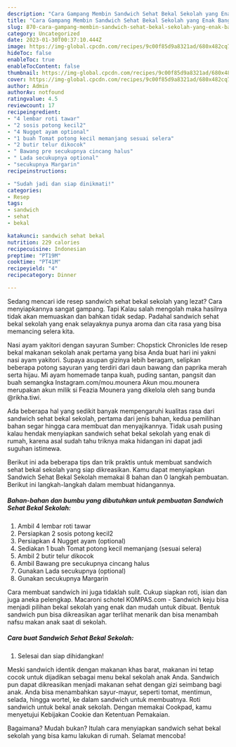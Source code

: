 ```yaml
---
description: "Cara Gampang Membin Sandwich Sehat Bekal Sekolah yang Enak Banget"
title: "Cara Gampang Membin Sandwich Sehat Bekal Sekolah yang Enak Banget"
slug: 870-cara-gampang-membin-sandwich-sehat-bekal-sekolah-yang-enak-banget
category: Uncategorized
date: 2023-01-30T00:37:10.444Z
image: https://img-global.cpcdn.com/recipes/9c00f85d9a8321ad/680x482cq70/sandwich-sehat-bekal-sekolah-foto-resep-utama.jpg
hideToc: false
enableToc: true
enableTocContent: false
thumbnail: https://img-global.cpcdn.com/recipes/9c00f85d9a8321ad/680x482cq70/sandwich-sehat-bekal-sekolah-foto-resep-utama.jpg
cover: https://img-global.cpcdn.com/recipes/9c00f85d9a8321ad/680x482cq70/sandwich-sehat-bekal-sekolah-foto-resep-utama.jpg
author: Admin
authorAv: notfound
ratingvalue: 4.5
reviewcount: 17
recipeingredient:
- "4 lembar roti tawar"
- "2 sosis potong kecil2"
- "4 Nugget ayam optional"
- "1 buah Tomat potong kecil memanjang sesuai selera"
- "2 butir telur dikocok"
- " Bawang pre secukupnya cincang halus"
- " Lada secukupnya optional"
- "secukupnya Margarin"
recipeinstructions:

- "Sudah jadi dan siap dinikmati!"
categories:
- Resep
tags:
- sandwich
- sehat
- bekal

katakunci: sandwich sehat bekal 
nutrition: 229 calories
recipecuisine: Indonesian
preptime: "PT19M"
cooktime: "PT41M"
recipeyield: "4"
recipecategory: Dinner

---
```



Sedang mencari ide resep sandwich sehat bekal sekolah yang lezat? Cara menyiapkannya sangat gampang. Tapi Kalau salah mengolah maka hasilnya tidak akan memuaskan dan bahkan tidak sedap. Padahal sandwich sehat bekal sekolah yang enak selayaknya punya aroma dan cita rasa yang bisa memancing selera kita.


Nasi ayam yakitori dengan sayuran Sumber: Chopstick Chronicles Ide resep bekal makanan sekolah anak pertama yang bisa Anda buat hari ini yakni nasi ayam yakitori. Supaya asupan gizinya lebih beragam, selipkan beberapa potong sayuran yang terdiri dari daun bawang dan paprika merah serta hijau. Mi ayam homemade tanpa kuah, puding santan, pangsit dan buah semangka Instagram.com/mou.mounera Akun mou.mounera merupakan akun milik si Feazia Mounera yang dikelola oleh sang bunda @rikha.tiwi.

Ada beberapa hal yang sedikit banyak mempengaruhi kualitas rasa dari sandwich sehat bekal sekolah, pertama dari jenis bahan, kedua pemilihan bahan segar hingga cara membuat dan menyajikannya. Tidak usah pusing kalau hendak menyiapkan sandwich sehat bekal sekolah yang enak di rumah, karena asal sudah tahu triknya maka hidangan ini dapat jadi suguhan istimewa.


Berikut ini ada beberapa tips dan trik praktis untuk membuat sandwich sehat bekal sekolah yang siap dikreasikan. Kamu dapat menyiapkan Sandwich Sehat Bekal Sekolah memakai 8 bahan dan 0 langkah pembuatan. Berikut ini langkah-langkah dalam membuat hidangannya.

<!--inarticleads1-->

##### Bahan-bahan dan bumbu yang dibutuhkan untuk pembuatan Sandwich Sehat Bekal Sekolah:

1. Ambil 4 lembar roti tawar
1. Persiapkan 2 sosis potong kecil2
1. Persiapkan 4 Nugget ayam (optional)
1. Sediakan 1 buah Tomat potong kecil memanjang (sesuai selera)
1. Ambil 2 butir telur dikocok
1. Ambil  Bawang pre secukupnya cincang halus
1. Gunakan  Lada secukupnya (optional)
1. Gunakan secukupnya Margarin


Cara membuat sandwich ini juga tidaklah sulit. Cukup siapkan roti, isian dan juga aneka pelengkap. Macaroni schotel KOMPAS.com - Sandwich keju bisa menjadi pilihan bekal sekolah yang enak dan mudah untuk dibuat. Bentuk sandwich pun bisa dikreasikan agar terlihat menarik dan bisa menambah nafsu makan anak saat di sekolah. 

<!--inarticleads2-->

##### Cara buat Sandwich Sehat Bekal Sekolah:


1. Selesai dan siap dihidangkan!

Meski sandwich identik dengan makanan khas barat, makanan ini tetap cocok untuk dijadikan sebagai menu bekal sekolah anak Anda. Sandwich pun dapat dikreasikan menjadi makanan sehat dengan gizi seimbang bagi anak. Anda bisa menambahkan sayur-mayur, seperti tomat, mentimun, selada, hingga wortel, ke dalam sandwich untuk membuatnya. Roti sandwich untuk bekal anak sekolah. Dengan memakai Cookpad, kamu menyetujui Kebijakan Cookie dan Ketentuan Pemakaian. 

Bagaimana? Mudah bukan? Itulah cara menyiapkan sandwich sehat bekal sekolah yang bisa kamu lakukan di rumah. Selamat mencoba!

